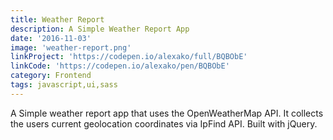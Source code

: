 ```yaml
---
title: Weather Report
description: A Simple Weather Report App
date: '2016-11-03'
image: 'weather-report.png'
linkProject: 'https://codepen.io/alexako/full/BQBObE'
linkCode: 'https://codepen.io/alexako/pen/BQBObE'
category: Frontend
tags: javascript,ui,sass
---
```


A Simple weather report app that uses the OpenWeatherMap API. It collects the users current geolocation coordinates via IpFind API. Built with jQuery.
